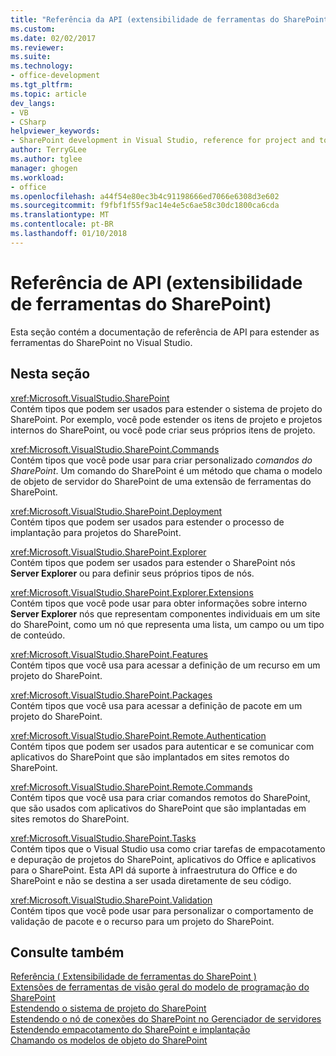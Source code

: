 ```yaml
---
title: "Referência da API (extensibilidade de ferramentas do SharePoint) | Microsoft Docs"
ms.custom: 
ms.date: 02/02/2017
ms.reviewer: 
ms.suite: 
ms.technology:
- office-development
ms.tgt_pltfrm: 
ms.topic: article
dev_langs:
- VB
- CSharp
helpviewer_keywords:
- SharePoint development in Visual Studio, reference for project and tools extensibility
author: TerryGLee
ms.author: tglee
manager: ghogen
ms.workload:
- office
ms.openlocfilehash: a44f54e80ec3b4c91198666ed7066e6308d3e602
ms.sourcegitcommit: f9fbf1f55f9ac14e4e5c6ae58c30dc1800ca6cda
ms.translationtype: MT
ms.contentlocale: pt-BR
ms.lasthandoff: 01/10/2018
---
```

# <a name="api-reference-sharepoint-tools-extensibility"></a>Referência de API (extensibilidade de ferramentas do SharePoint)
  Esta seção contém a documentação de referência de API para estender as ferramentas do SharePoint no Visual Studio.  
  
## <a name="in-this-section"></a>Nesta seção  
 <xref:Microsoft.VisualStudio.SharePoint>  
 Contém tipos que podem ser usados para estender o sistema de projeto do SharePoint. Por exemplo, você pode estender os itens de projeto e projetos internos do SharePoint, ou você pode criar seus próprios itens de projeto.  
  
 <xref:Microsoft.VisualStudio.SharePoint.Commands>  
 Contém tipos que você pode usar para criar personalizado *comandos do SharePoint*. Um comando do SharePoint é um método que chama o modelo de objeto de servidor do SharePoint de uma extensão de ferramentas do SharePoint.  
  
 <xref:Microsoft.VisualStudio.SharePoint.Deployment>  
 Contém tipos que podem ser usados para estender o processo de implantação para projetos do SharePoint.  
  
 <xref:Microsoft.VisualStudio.SharePoint.Explorer>  
 Contém tipos que podem ser usados para estender o SharePoint nós **Server Explorer** ou para definir seus próprios tipos de nós.  
  
 <xref:Microsoft.VisualStudio.SharePoint.Explorer.Extensions>  
 Contém tipos que você pode usar para obter informações sobre interno **Server Explorer** nós que representam componentes individuais em um site do SharePoint, como um nó que representa uma lista, um campo ou um tipo de conteúdo.  
  
 <xref:Microsoft.VisualStudio.SharePoint.Features>  
 Contém tipos que você usa para acessar a definição de um recurso em um projeto do SharePoint.  
  
 <xref:Microsoft.VisualStudio.SharePoint.Packages>  
 Contém tipos que você usa para acessar a definição de pacote em um projeto do SharePoint.  
  
 <xref:Microsoft.VisualStudio.SharePoint.Remote.Authentication>  
 Contém tipos que podem ser usados para autenticar e se comunicar com aplicativos do SharePoint que são implantados em sites remotos do SharePoint.  
  
 <xref:Microsoft.VisualStudio.SharePoint.Remote.Commands>  
 Contém tipos que você usa para criar comandos remotos do SharePoint, que são usados com aplicativos do SharePoint que são implantadas em sites remotos do SharePoint.  
  
 <xref:Microsoft.VisualStudio.SharePoint.Tasks>  
 Contém tipos que o Visual Studio usa como criar tarefas de empacotamento e depuração de projetos do SharePoint, aplicativos do Office e aplicativos para o SharePoint. Esta API dá suporte à infraestrutura do Office e do SharePoint e não se destina a ser usada diretamente de seu código.  
  
 <xref:Microsoft.VisualStudio.SharePoint.Validation>  
 Contém tipos que você pode usar para personalizar o comportamento de validação de pacote e o recurso para um projeto do SharePoint.  
  
## <a name="see-also"></a>Consulte também  
 [Referência &#40; Extensibilidade de ferramentas do SharePoint &#41;](../sharepoint/reference-sharepoint-tools-extensibility.md)   
 [Extensões de ferramentas de visão geral do modelo de programação do SharePoint](../sharepoint/overview-of-the-programming-model-of-sharepoint-tools-extensions.md)   
 [Estendendo o sistema de projeto do SharePoint](../sharepoint/extending-the-sharepoint-project-system.md)   
 [Estendendo o nó de conexões do SharePoint no Gerenciador de servidores](../sharepoint/extending-the-sharepoint-connections-node-in-server-explorer.md)   
 [Estendendo empacotamento do SharePoint e implantação](../sharepoint/extending-sharepoint-packaging-and-deployment.md)   
 [Chamando os modelos de objeto do SharePoint](../sharepoint/calling-into-the-sharepoint-object-models.md)  
  
  